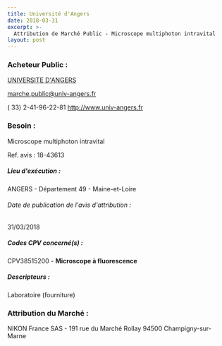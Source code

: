 ```yaml
---
title: Université d'Angers
date: 2018-03-31
excerpt: >-
  Attribution de Marché Public - Microscope multiphoton intravital
layout: post
---
```


### Acheteur Public : 
<a href="/acheteur-132/siren-194909701"> UNIVERSITE D'ANGERS</a><br/>



marche.public@univ-angers.fr

( 33) 2-41-96-22-81
http://www.univ-angers.fr
### Besoin :

Microscope multiphoton intravital

Ref. avis : 18-43613


##### Lieu d'exécution :

ANGERS - Département 49 - Maine-et-Loire

###### Date de publication de l'avis d'attribution : 
31/03/2018

##### Codes CPV concerné(s) :
CPV38515200 - **Microscope à fluorescence** <br/>

##### Descripteurs :
Laboratoire (fourniture) <br/>

### Attribution du Marché :
NIKON France SAS - 191 rue du Marché Rollay 94500 Champigny-sur-Marne <br/>
